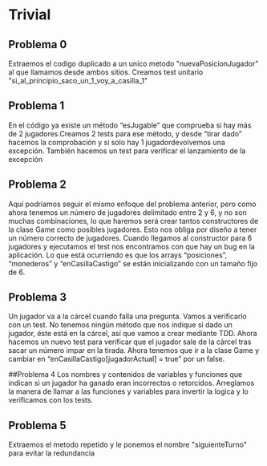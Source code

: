 # Trivial

## Problema 0

Extraemos el codigo duplicado a un unico metodo "nuevaPosicionJugador" al que llamamos desde ambos sitios.
Creamos test unitario "si_al_principio_saco_un_1_voy_a_casilla_1"

## Problema 1
En el código ya existe un
método “esJugable” que
comprueba si hay más de 2 
jugadores.Creamos 2 tests 
para ese método, y desde 
“tirar dado” hacemos la 
comprobación y si solo hay
1 jugadordevolvemos una 
excepción. También hacemos un test para verificar el lanzamiento de la excepción

## Problema 2
Aquí podríamos seguir el mismo enfoque del problema anterior, pero como ahora tenemos un número de jugadores delimitado entre 2 y 6, y no son muchas combinaciones, lo que haremos será crear tantos constructores de la clase Game como posibles jugadores. Esto nos obliga por diseño a tener un número correcto de jugadores.
Cuando llegamos al constructor para 6 jugadores y ejecutamos el test nos encontramos con que hay un bug en la aplicación.
Lo que está ocurriendo es que los arrays “posiciones”, “monederos” y “enCasillaCastigo” se están inicializando con un tamaño fijo de 6.

## Problema 3
Un jugador va a la cárcel cuando falla una pregunta. Vamos a verificarlo con un test.
No tenemos ningún método que nos indique si dado un jugador, éste está en la cárcel, así que vamos a crear mediante TDD.
Ahora hacemos un nuevo test para verificar que el jugador sale de la cárcel tras sacar un número impar en la tirada.
Ahora tenemos que ir a la clase Game y cambiar en “enCasillaCastigo[jugadorActual] = true” por un false.

##Problema 4
Los nombres y contenidos de variables y funciones que indican si un jugador ha ganado eran incorrectos o retorcidos. Arreglamos la manera de llamar a las funciones y variables para invertir la logica y lo verificamos con los tests.

## Problema 5
Extraemos el metodo repetido y le ponemos el nombre "siguienteTurno" para evitar la redundancia


